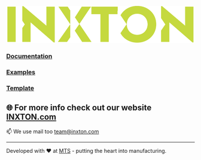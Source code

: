 ![Inxton logo](./assets/logo.png)

### [Documentation](https://docs.inxton.com/docu/articles/02essentials/getting_started/getting_started.html)
### [Examples](https://github.com/Inxton/Examples-Inxton.Package.Vortex.Essentials)
### [Template](https://github.com/Inxton/template.essentials)

## 🌐  For more info check out our website [INXTON.com](https://www.inxton.com/)

📫  We use mail too team@inxton.com 

---
Developed with ❤ at [MTS](https://www.mts.sk/en) - putting the heart into manufacturing.
 
